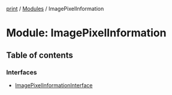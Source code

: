 [print](../README.md) / [Modules](../modules.md) / ImagePixelInformation

# Module: ImagePixelInformation

## Table of contents

### Interfaces

- [ImagePixelInformationInterface](../interfaces/ImagePixelInformation.ImagePixelInformationInterface.md)

